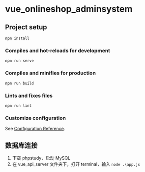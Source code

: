 # vue_onlineshop_adminsystem

## Project setup

```
npm install
```

### Compiles and hot-reloads for development

```
npm run serve
```

### Compiles and minifies for production

```
npm run build
```

### Lints and fixes files

```
npm run lint
```

### Customize configuration

See [Configuration Reference](https://cli.vuejs.org/config/).

## 数据库连接

1. 下载 phpstudy，启动 MySQL
2. 在 vue_api_server 文件夹下，打开 terminal，输入 `node .\app.js`
